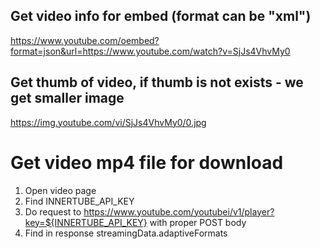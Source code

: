 ## Get video info for embed (format can be "xml")

https://www.youtube.com/oembed?format=json&url=https://www.youtube.com/watch?v=SjJs4VhvMy0

## Get thumb of video, if thumb is not exists - we get smaller image

https://img.youtube.com/vi/SjJs4VhvMy0/0.jpg

# Get video mp4 file for download

1. Open video page
2. Find INNERTUBE_API_KEY
3. Do request to https://www.youtube.com/youtubei/v1/player?key=${INNERTUBE_API_KEY} with proper POST body
4. Find in response streamingData.adaptiveFormats
